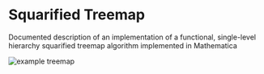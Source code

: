 # Squarified Treemap

Documented description of an implementation of a functional, single-level hierarchy squarified treemap algorithm implemented in Mathematica

![example treemap](https://raw.github.com/jeffreystarr/SquarifiedTreemap/master/images/ExampleTreemap.png)

